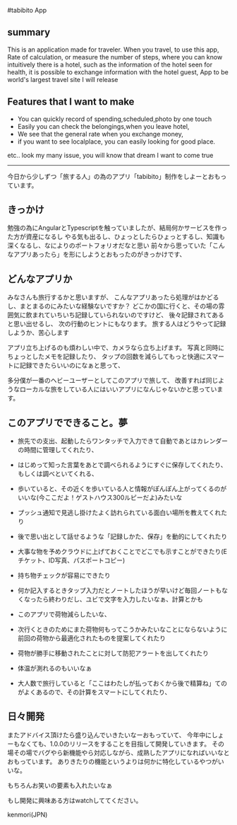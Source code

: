#tabibito App


## summary
This is an application made for traveler.
When you travel, to use this app,
Rate of calculation, or measure the number of steps, where you can know intuitively there is a hotel, such as the information of the hotel seen for health, it is possible to exchange information with the hotel guest,
App to be world's largest travel site I will release

## Features that I want to make

- You can quickly record of spending,scheduled,photo by one touch
- Easily you can check the belongings,when you leave hotel,
- We see that the general rate when you exchange money,
- if you want to see localplace, you can easily looking for good place.


etc.. look my many issue, you will know that dream I want to come true


<hr />

今日から少しずつ「旅する人」の為のアプリ「tabibito」制作をしよーとおもっています。




## きっかけ
勉強の為にAngularとTypescriptを触っていましたが、結局何かサービスを作った方が資産になるし
やる気も出るし、ひょっとしたらひょっとするし、知識も深くなるし、なによりのポートフォリオだなと思い
前々から思っていた「こんなアプリあったら」を形にしようとおもったのがきっかけです、

## どんなアプリか
みなさんも旅行するかと思いますが、
こんなアプリあったら処理がはかどるし、まとまるのにみたいな経験ないですか？
どこかの国に行くと、その場の雰囲気に飲まれていちいち記録していられないのですけど、
後々記録されてあると思い出せるし、
次の行動のヒントにもなります。
旅する人はどうやって記録しようか、苦心します

アプリ立ち上げるのも煩わしい中で、カメラなら立ち上げます。
写真と同時にちょっとしたメモを記録したり、
タップの回数を減らしてもっと快適にスマートに記録できたらいいのになぁと思って、

多分僕が一番のヘビーユーザーとしてこのアプリで旅して、
改善すれば同じようなローカルな旅をしている人にはいいアプリになんじゃないかと思っています。

## このアプリでできること。夢

- 旅先での支出、起動したらワンタッチで入力できて自動であとはカレンダーの時間に管理してくれたり、

- はじめって知った言葉をあとで調べられるようにすぐに保存してくれたり、もしくは調べといてくれる、

- 歩いていると、その近くを歩いている人と情報がぽんぽん上がってくるのがいいな(今ここだよ！ゲストハウス300ルピーだよ)みたいな

- プッシュ通知で見逃し掛けたよく訪れられている面白い場所を教えてくれたり

- 後で思い出として話せるような「記録しかた、保存」を動的にしてくれたり

- 大事な物を予めクラウドに上げておくことでどこでも示すことができたり(Eチケット、ID写真、パスポートコピー)

- 持ち物チェックが容易にできたり

- 何か記入するときタップ入力だとノートしたほうが早いけど毎回ノートもなくなったら終わりだし、ユビで文字を入力したいなぁ、計算とかも

- このアプリで荷物減らしたいな、

- 次行くときのためにまた荷物何もってこうかみたいなことにならないように前回の荷物から最適化されたものを提案してくれたり

- 荷物が勝手に移動されたことに対して防犯アラートを出してくれたり

- 体温が測れるのもいいなぁ

- 大人数で旅行していると「ここはわたしが払っておくから後で精算ね」てのがよくあるので、その計算をスマートにしてくれたり、


## 日々開発

またアドバイス頂けたら盛り込んでいきたいなーおもっていて、
今年中にしょーもなくても、1.0.0のリリースをすることを目指して開発していきます。
その場その場でバグやら新機能やら対応しながら、成熟したアプリになればいいなとおもっています。
ありきたりの機能というよりは何かに特化しているやつがいいな。

もちろんお笑いの要素も入れたいなぁ


もし開発に興味ある方はwatchしててください。



kenmori(JPN)
